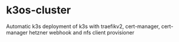 # k3os-cluster
Automatic k3s deployment of k3s with traefikv2, cert-manager, cert-manager hetzner webhook and nfs client provisioner
